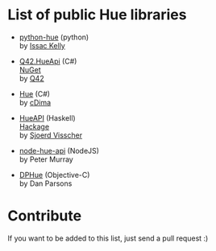 List of public Hue libraries
============================

  * [python-hue](https://github.com/issackelly/python-hue) (python)     
    by [Issac Kelly](https://twitter.com/issackelly/)

  * [Q42.HueApi](https://github.com/Q42/Q42.HueApi) (C#)  
    [NuGet](https://nuget.org/packages/Q42.HueApi)   
    by [Q42](http://q42.nl)
    
  * [Hue](https://github.com/cDima/Hue) (C#)     
    by [cDima](http://dima.sadakov.com/)

  * [HueAPI](https://github.com/sjoerdvisscher/HueAPI) (Haskell)     
    [Hackage](http://hackage.haskell.org/package/HueAPI)     
    by [Sjoerd Visscher](http://sjoerdvisscher.handcraft.com/)

  * [node-hue-api](https://github.com/peter-murray/node-hue-api) (NodeJS)  
    by Peter Murray     

  * [DPHue](https://github.com/danparsons/DPHue) (Objective-C)  
    by Dan Parsons


Contribute
============================
If you want to be added to this list, just send a pull request :)
